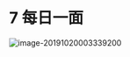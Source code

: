 # 7 每日一面

![image-20191020003339200](/Users/airren/Documents/JavaNote/每日一面/img/image-20191020003339200.png)




